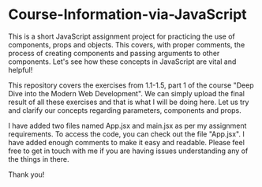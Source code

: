 # Course-Information-via-JavaScript
This is a short JavaScript assignment project for practicing the use of components, props and objects. This covers, with proper comments, the process of creating components and passing arguments to other components. Let's see how these concepts in JavaScript are vital and helpful!

This repository covers the exercises from 1.1-1.5, part 1 of the course "Deep Dive into the Modern Web Development". We can simply upload the final result of all these exercises and that is what I will be doing here. Let us try and clarify our concepts regarding parameters, components and props.

I have added two files named App.jsx and main.jsx as per my assignment requirements. To access the code, you can check out the file "App.jsx". I have added enough comments to make it easy and readable. Please feel free to get in touch with me if you are having issues understanding any of the things in there.

Thank you!
